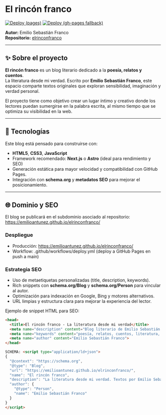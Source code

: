 # El rincón franco

[![Deploy (pages)](https://github.com/emilioantunez/elrinconfranco/actions/workflows/deploy.yml/badge.svg)](https://github.com/emilioantunez/elrinconfranco/actions/workflows/deploy.yml)
[![Deploy (gh-pages fallback)](https://github.com/emilioantunez/elrinconfranco/actions/workflows/deploy-branch.yml/badge.svg)](https://github.com/emilioantunez/elrinconfranco/actions/workflows/deploy-branch.yml)

**Autor:** Emilio Sebastián Franco  
**Repositorio:** [elrinconfranco](https://github.com/emilioantunez/elrinconfranco.git)

---

## ✨ Sobre el proyecto
**El rincón franco** es un blog literario dedicado a la **poesía, relatos y cuentos**.  
La literatura desde mi verdad. Escrito por **Emilio Sebastián Franco**, este espacio comparte textos originales que exploran sensibilidad, imaginación y verdad personal.

El proyecto tiene como objetivo crear un lugar íntimo y creativo donde los lectores puedan sumergirse en la palabra escrita, al mismo tiempo que se optimiza su visibilidad en la web.

---

## 🚀 Tecnologías
Este blog está pensado para construirse con:
- **HTML5**, **CSS3**, **JavaScript**
- Framework recomendado: **Next.js** o **Astro** (ideal para rendimiento y SEO)  
- Generación estática para mayor velocidad y compatibilidad con GitHub Pages.  
- Integración con **schema.org** y **metadatos SEO** para mejorar el posicionamiento.  

---

## 🌐 Dominio y SEO
El blog se publicará en el subdominio asociado al repositorio:
https://emilioantunez.github.io/elrinconfranco/

### Despliegue
- Producción: https://emilioantunez.github.io/elrinconfranco/
- Workflow: .github/workflows/deploy.yml (deploy a GitHub Pages en push a main)


### Estrategia SEO
- Uso de metaetiquetas personalizadas (title, description, keywords).  
- Rich snippets con **schema.org/Blog** y **schema.org/Person** para vincular al autor.  
- Optimización para indexación en Google, Bing y motores alternativos.  
- URL limpias y estructura clara para mejorar la experiencia del lector.  

Ejemplo de snippet HTML para SEO:

```html
<head>
  <title>El rincón franco - La literatura desde mi verdad</title>
  <meta name="description" content="Blog literario de Emilio Sebastián Franco. Poesía, relatos y cuentos originales con un estilo único y personal.">
  <meta name="keywords" content="poesía, relatos, cuentos, literatura, blog literario, Emilio Sebastián Franco">
  <meta name="author" content="Emilio Sebastián Franco">
</head>

SCHEMA: <script type="application/ld+json">
{
  "@context": "https://schema.org",
  "@type": "Blog",
  "url": "https://emilioantunez.github.io/elrinconfranco/",
  "name": "El rincón franco",
  "description": "La literatura desde mi verdad. Textos por Emilio Sebastián Franco.",
  "author": {
    "@type": "Person",
    "name": "Emilio Sebastián Franco"
  }
}
</script>
```
